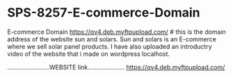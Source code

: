 # SPS-8257-E-commerce-Domain
E-commerce Domain
https://qv4.deb.myftpupload.com/  # this is the domain address of the website sun and solars.
Sun and solars is an E-commerce where we sell solar panel products.
I have also uploaded an introductry video of the website that i made on wordpress localhost.

........................WEBSITE link.....................
https://qv4.deb.myftpupload.com/
